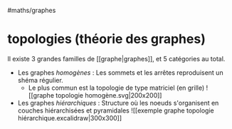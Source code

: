 #maths/graphes 
# topologies (théorie des graphes)
Il existe 3 grandes familles de [[graphe|graphes]], et 5 catégories au total.

 - Les graphes _homogènes_ : Les sommets et les arrêtes reproduisent un shéma régulier.
     - Le plus commun est la topologie de type matriciel (en grille) ![[graphe topologie homogène.svg|200x200]]  
 - Les graphes _hiérarchiques_ : Structure où les noeuds s'organisent en couches hiérarchisées et pyramidales ![[exemple graphe topologie hiérarchique.excalidraw|300x300]]

